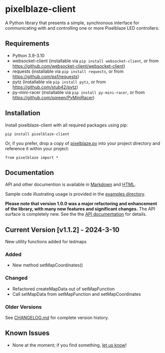 # pixelblaze-client
A Python library that presents a simple, synchronous interface for communicating with and
controlling one or more Pixelblaze LED controllers. 

## Requirements
- Python 3.9-3.10
- websocket-client (installable via `pip install websocket-client`, or from https://github.com/websocket-client/websocket-client)
- requests (installable via `pip install requests`, or from https://github.com/psf/requests)
- pytz (installable via `pip install pytz`, or from https://github.com/stub42/pytz)
- py-mini-racer (installable via `pip install py-mini-racer`, or from https://github.com/sqreen/PyMiniRacer)

## Installation
Install pixelblaze-client with all required packages using pip:

```pip install pixelblaze-client```

Or, if you prefer, drop a copy of [pixelblaze.py](pixelblaze/pixelblaze.py) into your project directory and reference it within your project:

```from pixelblaze import *```

## <a name="documentation"></a>Documentation

API and other documention is available in [Markdown](docs/index.md) and [HTML](https://zranger1.github.io/pixelblaze-client/).

Sample code illustrating usage is provided in the [examples directory](examples/).

**Please note that version 1.0.0 was a major refactoring and enhancement of the library, with many new features and significant changes.** The API surface is completely new. See the the [API documentation](#documentation) for details.  

## Current Version [**v1.1.2**] - 2024-3-10

New utility functions added for ledmaps

### Added

* New method setMapCoordinates()

### Changed

* Refactored createMapData out of setMapFunction
* Call setMapData from setMapFunction and setMapCoordinates

### Older Versions

See [CHANGELOG.md](CHANGELOG.md) for complete version history.

## Known Issues
- None at the moment; if you find something, [let us know](/../../issues/new/choose)!
